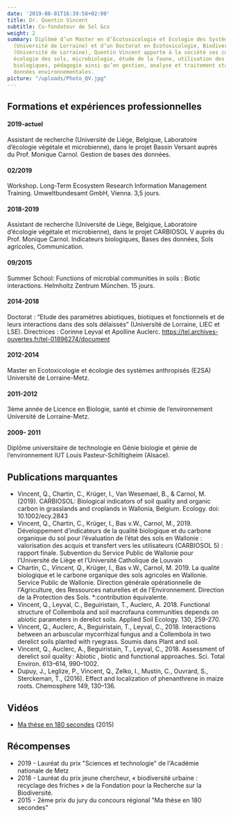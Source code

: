 ```yaml
---
date: '2019-08-01T16:39:58+02:00'
title: Dr. Quentin Vincent
subtitle: Co-fondateur de Sol &co
weight: 2
summary: Diplômé d’un Master en d’Ecotoxicologie et Ecologie des Systèmes Anthropisé
  (Université de Lorraine) et d’un Doctorat en Ecotoxicologie, Biodiversité et Ecosystème
  (Université de Lorraine), Quentin Vincent apporte à la société ses compétences en
  écologie des sols, microbiologie, étude de la faune, utilisation des indicateurs
  biologiques, pédagogie ainsi qu’en gestion, analyse et traitement statistiques des
  données environnementales.
picture: "/uploads/Photo_QV.jpg"
---
```


## Formations et expériences professionnelles

#### 2019-actuel
Assistant de recherche (Université de Liège, Belgique, Laboratoire d’écologie végétale et microbienne), dans le projet Bassin Versant auprès du Prof. Monique Carnol.
Gestion de bases des données.

#### 02/2019
Workshop. Long-Term Ecosystem Research Information Management Training. Umweltbundesamt GmbH, Vienna. 3,5 jours.

#### 2018-2019
Assistant de recherche (Université de Liège, Belgique, Laboratoire d’écologie végétale et microbienne), dans le projet CARBIOSOL V auprès du Prof. Monique Carnol.
Indicateurs biologiques, Bases des données, Sols agricoles, Communication.

#### 09/2015
Summer School: Functions of microbial communities in soils : Biotic interactions. Helmholtz Zentrum München. 15 jours.

#### 2014-2018
Doctorat : “Etude des paramètres abiotiques, biotiques et fonctionnels et de leurs interactions dans des sols délaissés” (Université de Lorraine, LIEC et LSE). Directrices : Corinne Leyval et Apolline Auclerc. https://tel.archives-ouvertes.fr/tel-01896274/document

#### 2012-2014
Master en Ecotoxicologie et écologie des systèmes anthropisés (E2SA) Université de Lorraine-Metz.

#### 2011-2012
3ème année de Licence en Biologie, santé et chimie de l’environnement Université de Lorraine-Metz.

#### 2009- 2011
Diplôme universitaire de technologie en Génie biologie et génie de l’environnement IUT Louis Pasteur-Schiltigheim (Alsace).

## Publications marquantes

- Vincent, Q., Chartin, C., Krüger, I., Van Wesemael, B., & Carnol, M. (2019). CARBIOSOL: Biological indicators of soil quality and organic carbon in grasslands and croplands in Wallonia, Belgium. Ecology. doi: 10.1002/ecy.2843
- Vincent, Q., Chartin, C., Krüger, I., Bas v.W., Carnol, M., 2019. Développement d’indicateurs de la qualité biologique et du carbone organique du sol pour l’évaluation de l’état des sols en Wallonie : valorisation des acquis et transfert vers les utilisateurs (CARBIOSOL 5) : rapport finale. Subvention du Service Public de Wallonie pour l’Université de Liège et l’Université Catholique de Louvain
- Chartin, C.*, Vincent, Q.*, Krüger, I., Bas v.W., Carnol, M. 2019. La qualité biologique et le carbone organique des sols agricoles en Wallonie. Service Public de Wallonie. Direction générale opérationnelle de l'Agriculture, des Ressources naturelles et de l'Environnement. Direction de la Protection des Sols. *:contribution équivalente.
- Vincent, Q., Leyval, C., Beguiristain, T., Auclerc, A. 2018. Functional structure of Collembola and soil macrofauna communities depends on abiotic parameters in derelict soils. Applied Soil Ecology. 130, 259-270.
- Vincent, Q., Auclerc, A., Beguiristain, T., Leyval, C., 2018. Interactions between an arbuscular mycorrhizal fungus and a Collembola in two derelict soils planted with ryegrass. Soumis dans Plant and soil.
- Vincent, Q., Auclerc, A., Beguiristain, T., Leyval, C., 2018. Assessment of derelict soil quality : Abiotic , biotic and functional approaches. Sci. Total Environ. 613–614, 990–1002.
- Dupuy, J., Leglize, P., Vincent, Q., Zelko, I., Mustin, C., Ouvrard, S., Sterckeman, T., (2016). Effect and localization of phenanthrene in maize roots. Chemosphere 149, 130–136.

## Vidéos
- [Ma thèse en 180 secondes](https://videos.univ-lorraine.fr/index.php?act=view&id=2169) (2015)

## Récompenses
- 2019 - Lauréat du prix "Sciences et technologie" de l'Académie nationale de Metz
- 2018 - Lauréat du prix jeune chercheur, « biodiversité urbaine : recyclage des friches » de la Fondation pour la Recherche sur la Biodiversité.
- 2015 - 2ème prix du jury du concours régional "Ma thèse en 180 secondes"